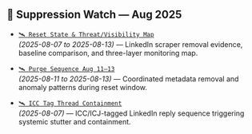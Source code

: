 ## 📂 Suppression Watch — Aug 2025

- [`🛰️ Reset State & Threat/Visibility Map`](./🛰️_reset_state_analysis.md)  
  *(2025-08-07 to 2025-08-13)* — LinkedIn scraper removal evidence, baseline comparison, and three-layer monitoring map.

- [`🛰️ Purge Sequence Aug 11–13`](./🛰️_purge_sequence_aug_11-13.md)  
  *(2025-08-11 to 2025-08-13)* — Coordinated metadata removal and anomaly patterns during reset window.

- [`🛰️ ICC Tag Thread Containment`](./🛰️_icc_tag_thread_containment.md)  
  *(2025-08-07)* — ICC/ICJ-tagged LinkedIn reply sequence triggering systemic stutter and containment.
